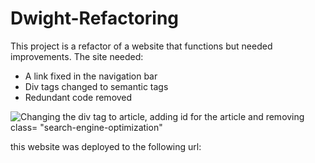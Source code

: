 # Dwight-Refactoring

This project is a refactor of a website that functions but needed improvements.
The site needed:
* A link fixed in the navigation bar
* Div tags changed to semantic tags
* Redundant code removed

![Changing the div tag to article, adding id for the article and removing class= "search-engine-optimization"](../Dwight-Refactoring/Develop/assets/images/Screenshot%202022-03-12%20183612.png)

this website was deployed to the following url:

